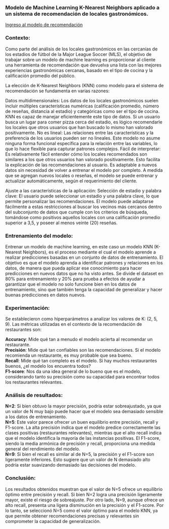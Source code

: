 ### Modelo de Machine Learning K-Nearest Neighbors aplicado a un sistema de recomendación de locales gastronómicos.

[Ingreso al modelo de recomendación](https://horizon-project-modelo-knn.streamlit.app/)

### Contexto: 
Como parte del análisis de los locales gastronómicos en las cercanías de los estadios de fútbol de la Major League Soccer (MLS), el objetivo de trabajar sobre un modelo de machine learning es proporcionar al cliente una herramienta de recomendación que devuelva una lista con las mejores experiencias gastronómicas cercanas, basado en el tipo de cocina y la calificación promedio del público.

La elección de K-Nearest Neighbors (KNN) como modelo para el sistema de recomendación se fundamenta en varias razones:

Datos multidimensionales: Los datos de los locales gastronómicos suelen incluir múltiples características numéricas (calificación promedio, número de reseñas, distancia al estadio) y categóricas como ser el tipo de cocina. KNN es capaz de manejar eficientemente este tipo de datos. Si un usuario busca un lugar para comer pizza cerca del estadio, es lógico recomendarle los locales que otros usuarios que han buscado lo mismo han valorado positivamente.
No es lineal: Las relaciones entre las características y la preferencia de los usuarios pueden ser no lineales. Este modelo no asume ninguna forma funcional específica para la relación entre las variables, lo que lo hace flexible para capturar patrones complejos.
Fácil de interpretar: Es relativamente fácil entender cómo los locales recomendados son similares a los que otros usuarios han valorado positivamente. Esto facilita la explicación de las recomendaciones al usuario.
Es adaptable a nuevos datos sin necesidad de volver a entrenar el modelo por completo. A medida que se agregan nuevos locales o reseñas, el modelo se puede entrenar y actualizar automáticamente, según el requerimiento del cliente.

Ajuste a las características de la aplicación:
Selección de estadio y palabra clave: El usuario puede seleccionar un estadio y una palabra clave, lo que permite personalizar las recomendaciones. El modelo puede adaptarse fácilmente a estas restricciones al buscar los vecinos más cercanos dentro del subconjunto de datos que cumple con los criterios de búsqueda, tomándose como positivos aquellos locales con una calificación promedio superior a 3,5, y poseer al menos veinte (20) reseñas.

### Entrenamiento del modelo:

Entrenar un modelo de machine learning, en este caso un modelo KNN (K-Nearest Neighbors), es el proceso mediante el cual el modelo aprende a realizar predicciones basadas en un conjunto de datos de entrenamiento. El objetivo es que el modelo aprenda a identificar patrones y relaciones en los datos, de manera que pueda aplicar ese conocimiento para hacer predicciones en nuevos datos que no ha visto antes.
Se divide el dataset en 80% para entrenamiento y 20% para prueba a efectos de ayudar a garantizar que el modelo no solo funcione bien en los datos de entrenamiento, sino que también tenga la capacidad de generalizar y hacer buenas predicciones en datos nuevos.

### Experimentación:
Se establecieron como hiperparámetros a analizar los valores de K: (2, 5, 9).
Las métricas utilizadas en el contexto de la recomendación de restaurantes son:

**Accuracy**: Mide qué tan a menudo el modelo acierta al recomendar un restaurante.  
**Precisión**: Mide qué tan confiables son las recomendaciones. Si el modelo recomienda un restaurante, es muy probable que sea bueno.  
**Recall**: Mide qué tan completo es el modelo. Si hay muchos restaurantes buenos, ¿el modelo los encuentra todos?    
**F1-score**: Nos da una idea general de lo bueno que es el modelo, considerando tanto su precisión como su capacidad para encontrar todos los restaurantes relevantes.  

### Análisis de resultados:
**N=2**: Si bien obtuvo la mayor precisión, podría estar sobreajustado, ya que un valor de N muy bajo puede hacer que el modelo sea demasiado sensible a los datos de entrenamiento.  
**N=5**: Este valor parece ofrecer un buen equilibrio entre precisión, recall y F1-score. La alta precisión indica que el modelo predice correctamente las clases positivas (restaurantes relevantes), mientras que el alto recall indica que el modelo identifica la mayoría de las instancias positivas. El F1-score, siendo la media armónica de precisión y recall, proporciona una medida general del rendimiento del modelo.  
**N=9**: Si bien el recall es similar al de N=5, la precisión y el F1-score son ligeramente inferiores. Esto sugiere que un valor de N demasiado alto podría estar suavizando demasiado las decisiones del modelo.  

### Conclusión:
Los resultados obtenidos muestran que el valor de N=5 ofrece un equilibrio óptimo entre precisión y recall. Si bien N=2 logra una precisión ligeramente mayor, existe el riesgo de sobreajuste. Por otro lado, N=9, aunque ofrece un alto recall, presenta una ligera disminución en la precisión y el F1-score. Por lo tanto, se seleccionó N=5 como el valor óptimo para el modelo KNN, ya que permite obtener recomendaciones precisas y relevantes sin comprometer la capacidad de generalización.

